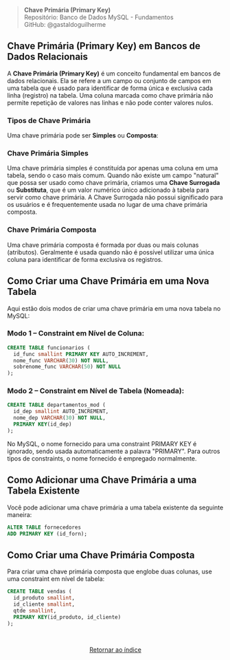 > **Chave Primária (Primary Key)**     
> Repositório: Banco de Dados MySQL - Fundamentos  
> GitHub: @gastaldoguilherme
&nbsp;


## Chave Primária (Primary Key) em Bancos de Dados Relacionais

A **Chave Primária (Primary Key)** é um conceito fundamental em bancos de dados relacionais. Ela se refere a um campo ou conjunto de campos em uma tabela que é usado para identificar de forma única e exclusiva cada linha (registro) na tabela. Uma coluna marcada como chave primária não permite repetição de valores nas linhas e não pode conter valores nulos.

### Tipos de Chave Primária

Uma chave primária pode ser **Simples** ou **Composta**:

### Chave Primária Simples

Uma chave primária simples é constituída por apenas uma coluna em uma tabela, sendo o caso mais comum. Quando não existe um campo "natural" que possa ser usado como chave primária, criamos uma **Chave Surrogada** ou **Substituta**, que é um valor numérico único adicionado à tabela para servir como chave primária. A Chave Surrogada não possui significado para os usuários e é frequentemente usada no lugar de uma chave primária composta.

### Chave Primária Composta

Uma chave primária composta é formada por duas ou mais colunas (atributos). Geralmente é usada quando não é possível utilizar uma única coluna para identificar de forma exclusiva os registros.

## Como Criar uma Chave Primária em uma Nova Tabela

Aqui estão dois modos de criar uma chave primária em uma nova tabela no MySQL:

### Modo 1 – Constraint em Nível de Coluna:

```sql
CREATE TABLE funcionarios (
  id_func smallint PRIMARY KEY AUTO_INCREMENT,
  nome_func VARCHAR(30) NOT NULL,
  sobrenome_func VARCHAR(50) NOT NULL
);
```

### Modo 2 – Constraint em Nível de Tabela (Nomeada):

```sql
CREATE TABLE departamentos_mod (
  id_dep smallint AUTO_INCREMENT,
  nome_dep VARCHAR(30) NOT NULL,
  PRIMARY KEY(id_dep)
);

```

No MySQL, o nome fornecido para uma constraint PRIMARY KEY é ignorado, sendo usada automaticamente a palavra "PRIMARY". Para outros tipos de constraints, o nome fornecido é empregado normalmente.

## Como Adicionar uma Chave Primária a uma Tabela Existente

Você pode adicionar uma chave primária a uma tabela existente da seguinte maneira:

```sql
ALTER TABLE fornecedores
ADD PRIMARY KEY (id_forn);
```

## Como Criar uma Chave Primária Composta

Para criar uma chave primária composta que englobe duas colunas, use uma constraint em nível de tabela:

```sql
CREATE TABLE vendas (
  id_produto smallint,
  id_cliente smallint,
  qtde smallint,
  PRIMARY KEY(id_produto, id_cliente)
);
```


&nbsp;    

<div align="center">
   
[Retornar ao índice](/README.md)

</div>